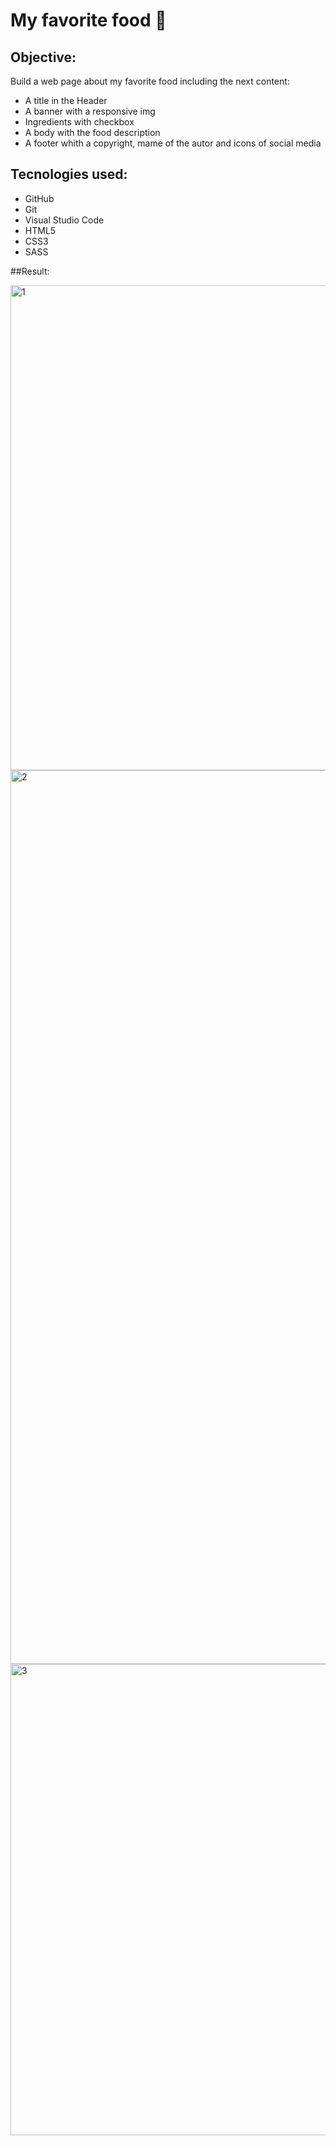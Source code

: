 # My favorite food 🍝

## Objective:
Build a web page about my favorite food including the next content:

- A title in the Header
- A banner with a responsive img
- Ingredients with checkbox
- A body with the food description
- A footer whith a copyright, mame of the autor and icons of social media

## Tecnologies used:
- GitHub
- Git
- Visual Studio Code
- HTML5
- CSS3
- SASS

##Result:

<img width="776" alt="1" src="https://github.com/user-attachments/assets/22b491c9-930c-4b88-9035-025fe5685417" />

<img width="1430" alt="2" src="https://github.com/user-attachments/assets/670bdd7a-3747-4bd4-88e8-2cbb62f3f27c" />

<img width="754" alt="3" src="https://github.com/user-attachments/assets/00b3e97f-6627-4d42-8dcd-712afee94bdd" />
